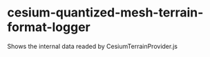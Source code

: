 # cesium-quantized-mesh-terrain-format-logger
Shows the internal data readed by CesiumTerrainProvider.js
